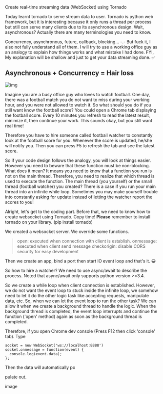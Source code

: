 Create real-time streaming data (WebSocket) using Tornado

Today learnt tornado to serve stream data to user. Tornado is python web framework, but it is interesting because it only runs a thread per process but still can serve many clients due to its asynchronous design. Wait, asynchronous? Actually there are many terminologies you need to know. 

Concurrency, asynchronous, future, callback, blocking... -.- But fuck it, I also not fully understand all of them. I will try to use a working office guy as an analogy to explain how things works and what mistake I had done. FYI, My explanation will be shallow and just to get your data streaming done. ✅ 

## Asynchronous + Concurrency = Hair loss

![img](https://admin.mlnotetaking.com/content/images/2019/08/you-know-what-hurts-more-than-breakup-hair-fall-14804245.png)

Imagine you are a busy office guy who loves to watch football. One day, there was a football match you do not want to miss during your working hour, and you were not allowed to watch it. So what should you do if you still want know the football score? You could open a Chrome tab displaying the football score. Every 10 minutes you refresh to read the latest result, minimize it, then continue your work. This sounds okay, but you still want real time! 

Therefore you have to hire someone called football watcher to constantly look at the football score for you. Whenever the score is updated, he/she will notify you. Then you can press F5 to refresh the tab and see the latest score. 

So if your code design follows the analogy, you will look at things easier. However you need to beware that these function must be non-blocking. What does it mean? It means you need to know that a function you run is not on the main thread.  Therefore, you need to realize that which thread is used to execute the function. The main thread (you yourself) or the small thread (football watcher) you created? There is a case if you run your main thread into an infinite while loop. Sometimes you may make yourself trouble into constantly asking for update instead of letting the watcher report the scores to you!

Alright, let's get to the coding part. Before that, we need to know how to create websocket using Tornado. Copy time! **Please** remember to install tornado on your library. (pip install tornado) 

<script src="https://gist.github.com/lee1409/c3c79f25264f41f00ee99acd319f7eca.js"></script>

We created a websocket server. We override some functions.

> open: executed when connection with client is establish. onmessage: executed when client send message checkorigin: disable CORS security for easy development

Then we create an app, bind a port then start IO event loop and that's it. 😀 

So how to hire a watcher? We need to use async/await to describe the process. Noted that async/await only supports python version >=3.4. 

So we create a while loop when client connection is established. However, we do not want the event loop to stuck inside the infinite loop, we somehow need to let it do the other logic task like accepting requests, manipulate data, etc. So, when we can let the event loop to run the other task? We can allow it when we create a background thread to handle the logic. When the background thread is completed, the event loop interrupts and continue the function ('open' method) again as soon as the background thread is completed. 

<script src="https://gist.github.com/lee1409/ba8309755a9b770ebf3a051226473b11.js"></script>

Therefore, if you open Chrome dev console (Press F12 then click 'console' tab). Type

```
socket = new WebSocket('ws://localhost:8888')
socket.onmessage = function(event) {
  console.log(event.data);
};
```

Then the data will automatically po

pulate out. 

image